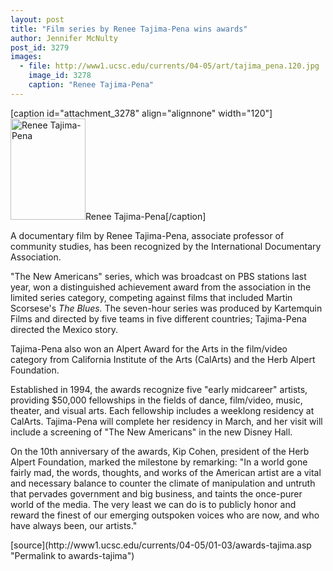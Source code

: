 ```yaml
---
layout: post
title: "Film series by Renee Tajima-Pena wins awards"
author: Jennifer McNulty
post_id: 3279
images:
  - file: http://www1.ucsc.edu/currents/04-05/art/tajima_pena.120.jpg
    image_id: 3278
    caption: "Renee Tajima-Pena"
---
```


[caption id="attachment_3278" align="alignnone" width="120"]<a href="http://localhost/mysite/wp-content/uploads/2005/01/tajima_pena.120.jpg"><img class="size-full wp-image-3278" src="http://localhost/mysite/wp-content/uploads/2005/01/tajima_pena.120.jpg" alt="Renee Tajima-Pena" width="120" height="162" /></a>Renee Tajima-Pena[/caption]
<a name="content" id="content"></a>
<p>
  A documentary film by Renee Tajima-Pena, associate professor of community studies, has been recognized by the International Documentary Association.
</p>
<p>
  "The New Americans" series, which was broadcast on PBS stations last year, won a distinguished achievement award from the association in the limited series category, competing against films that included Martin Scorsese's <i>The Blues.</i> The seven-hour series was produced by Kartemquin Films and directed by five teams in five different countries; Tajima-Pena directed the Mexico story.
</p>
<p>
  Tajima-Pena also won an Alpert Award for the Arts in the film/video category from California Institute of the Arts (CalArts) and the Herb Alpert Foundation.<br>
</p>
<p>
  Established in 1994, the awards recognize five "early midcareer" artists, providing $50,000 fellowships in the fields of dance, film/video, music, theater, and visual arts. Each fellowship includes a weeklong residency at CalArts. Tajima-Pena will complete her residency in March, and her visit will include a screening of "The New Americans" in the new Disney Hall.
</p>
<p>
  On the 10th anniversary of the awards, Kip Cohen, president of the Herb Alpert Foundation, marked the milestone by remarking: "In a world gone fairly mad, the words, thoughts, and works of the American artist are a vital and necessary balance to counter the climate of manipulation and untruth that pervades government and big business, and taints the once-purer world of the media. The very least we can do is to publicly honor and reward the finest of our emerging outspoken voices who are now, and who have always been, our artists."
</p>
[source](http://www1.ucsc.edu/currents/04-05/01-03/awards-tajima.asp "Permalink to awards-tajima")

